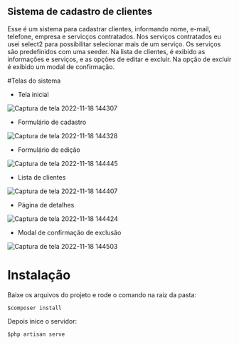 ## Sistema de cadastro de clientes

Esse é um sistema para cadastrar clientes, informando nome, e-mail, telefone, empresa e servicços contratados.
Nos serviços contratados eu usei select2 para possibilitar selecionar mais de um serviço. Os serviços são predefinidos com uma seeder.
Na lista de clientes, é exibido as informações e serviços, e as opções de editar e excluir. Na opção de excluir é exibido um modal de confirmação.

#Telas do sistema

- Tela inicial

![Captura de tela 2022-11-18 144307](https://user-images.githubusercontent.com/80285958/202769843-3df8dc42-ee77-47d7-99ae-1944258c9ef1.png)

- Formulário de cadastro

![Captura de tela 2022-11-18 144328](https://user-images.githubusercontent.com/80285958/202769894-4adf24b2-d0a4-47af-b925-180e0ffe55c7.png)

- Formulário de edição

![Captura de tela 2022-11-18 144445](https://user-images.githubusercontent.com/80285958/202769990-e88f11d6-5bbb-4834-85c4-0dcc28ca2ff5.png)

- Lista de clientes

![Captura de tela 2022-11-18 144407](https://user-images.githubusercontent.com/80285958/202770056-1bec1f63-5f69-41cd-b6c9-6da5459c9042.png)

- Página de detalhes

![Captura de tela 2022-11-18 144424](https://user-images.githubusercontent.com/80285958/202770246-278b57df-8e98-4e9e-95d2-f5758a3e68c5.png)

- Modal de confirmação de exclusão

![Captura de tela 2022-11-18 144503](https://user-images.githubusercontent.com/80285958/202770287-43996a68-f3e9-494b-b606-bc708c0873df.png)

# Instalação
   
Baixe os arquivos do projeto e rode o comando na raiz da pasta:

    $composer install
 
Depois inice o servidor:

    $php artisan serve
   


